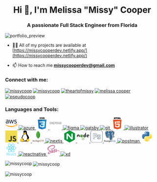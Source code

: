<h1 align="center">Hi 👋, I'm Melissa "Missy" Cooper</h1>
<h3 align="center">A passionate Full Stack Engineer from Florida</h3>



<img src="https://media.giphy.com/media/4jRWJrSfhEZVHyTr0U/giphy.gif" alt="portfolio_preview" /> 



- 👨‍💻 All of my projects are available at [https://missycooperdev.netlify.app/](https://missycooperdev.netlify.app/)

- 📫 How to reach me **missycooperdev@gmail.com**



<h3 align="left">Connect with me:</h3>
<p align="left">
<a href="https://codepen.io/missycoop" target="blank"><img align="center" src="https://cdn.jsdelivr.net/npm/simple-icons@3.0.1/icons/codepen.svg" alt="missycoop" height="30" width="40" /></a>
<a href="https://dev.to/missycoop" target="blank"><img align="center" src="https://cdn.jsdelivr.net/npm/simple-icons@3.0.1/icons/dev-dot-to.svg" alt="missycoop" height="30" width="40" /></a>
<a href="https://twitter.com/theartofmissy" target="blank"><img align="center" src="https://cdn.jsdelivr.net/npm/simple-icons@3.0.1/icons/twitter.svg" alt="theartofmissy" height="30" width="40" /></a>
<a href="https://linkedin.com/in/melissa cooper" target="blank"><img align="center" src="https://cdn.jsdelivr.net/npm/simple-icons@3.0.1/icons/linkedin.svg" alt="melissa cooper" height="30" width="40" /></a>
<a href="https://instagram.com/pseudocoop" target="blank"><img align="center" src="https://cdn.jsdelivr.net/npm/simple-icons@3.0.1/icons/instagram.svg" alt="pseudocoop" height="30" width="40" /></a>
</p>

<h3 align="left">Languages and Tools:</h3>
<p align="left"> <a href="https://aws.amazon.com" target="_blank"> <img src="https://raw.githubusercontent.com/devicons/devicon/master/icons/amazonwebservices/amazonwebservices-original-wordmark.svg" alt="aws" width="40" height="40"/> </a> <a href="https://azure.microsoft.com/en-in/" target="_blank"> <img src="https://www.vectorlogo.zone/logos/microsoft_azure/microsoft_azure-icon.svg" alt="azure" width="40" height="40"/> </a> <a href="https://www.w3schools.com/css/" target="_blank"> <img src="https://raw.githubusercontent.com/devicons/devicon/master/icons/css3/css3-original-wordmark.svg" alt="css3" width="40" height="40"/> </a> <a href="https://expressjs.com" target="_blank"> <img src="https://raw.githubusercontent.com/devicons/devicon/master/icons/express/express-original-wordmark.svg" alt="express" width="40" height="40"/> </a> <a href="https://www.figma.com/" target="_blank"> <img src="https://www.vectorlogo.zone/logos/figma/figma-icon.svg" alt="figma" width="40" height="40"/> </a> <a href="https://www.gatsbyjs.com/" target="_blank"> <img src="https://www.vectorlogo.zone/logos/gatsbyjs/gatsbyjs-icon.svg" alt="gatsby" width="40" height="40"/> </a> <a href="https://git-scm.com/" target="_blank"> <img src="https://www.vectorlogo.zone/logos/git-scm/git-scm-icon.svg" alt="git" width="40" height="40"/> </a> <a href="https://www.w3.org/html/" target="_blank"> <img src="https://raw.githubusercontent.com/devicons/devicon/master/icons/html5/html5-original-wordmark.svg" alt="html5" width="40" height="40"/> </a> <a href="https://www.adobe.com/in/products/illustrator.html" target="_blank"> <img src="https://www.vectorlogo.zone/logos/adobe_illustrator/adobe_illustrator-icon.svg" alt="illustrator" width="40" height="40"/> </a> <a href="https://developer.mozilla.org/en-US/docs/Web/JavaScript" target="_blank"> <img src="https://raw.githubusercontent.com/devicons/devicon/master/icons/javascript/javascript-original.svg" alt="javascript" width="40" height="40"/> </a> <a href="https://www.linux.org/" target="_blank"> <img src="https://raw.githubusercontent.com/devicons/devicon/master/icons/linux/linux-original.svg" alt="linux" width="40" height="40"/> </a> <a href="https://www.mongodb.com/" target="_blank"> <img src="https://raw.githubusercontent.com/devicons/devicon/master/icons/mongodb/mongodb-original-wordmark.svg" alt="mongodb" width="40" height="40"/> </a> <a href="https://nextjs.org/" target="_blank"> <img src="https://cdn.worldvectorlogo.com/logos/nextjs-3.svg" alt="nextjs" width="40" height="40"/> </a> <a href="https://www.nginx.com" target="_blank"> <img src="https://raw.githubusercontent.com/devicons/devicon/master/icons/nginx/nginx-original.svg" alt="nginx" width="40" height="40"/> </a> <a href="https://nodejs.org" target="_blank"> <img src="https://raw.githubusercontent.com/devicons/devicon/master/icons/nodejs/nodejs-original-wordmark.svg" alt="nodejs" width="40" height="40"/> </a> <a href="https://www.photoshop.com/en" target="_blank"> <img src="https://raw.githubusercontent.com/devicons/devicon/master/icons/photoshop/photoshop-line.svg" alt="photoshop" width="40" height="40"/> </a> <a href="https://www.postgresql.org" target="_blank"> <img src="https://raw.githubusercontent.com/devicons/devicon/master/icons/postgresql/postgresql-original-wordmark.svg" alt="postgresql" width="40" height="40"/> </a> <a href="https://postman.com" target="_blank"> <img src="https://www.vectorlogo.zone/logos/getpostman/getpostman-icon.svg" alt="postman" width="40" height="40"/> </a> <a href="https://www.python.org" target="_blank"> <img src="https://raw.githubusercontent.com/devicons/devicon/master/icons/python/python-original.svg" alt="python" width="40" height="40"/> </a> <a href="https://reactjs.org/" target="_blank"> <img src="https://raw.githubusercontent.com/devicons/devicon/master/icons/react/react-original-wordmark.svg" alt="react" width="40" height="40"/> </a> <a href="https://reactnative.dev/" target="_blank"> <img src="https://reactnative.dev/img/header_logo.svg" alt="reactnative" width="40" height="40"/> </a> <a href="https://sass-lang.com" target="_blank"> <img src="https://raw.githubusercontent.com/devicons/devicon/master/icons/sass/sass-original.svg" alt="sass" width="40" height="40"/> </a> <a href="https://www.adobe.com/products/xd.html" target="_blank"> <img src="https://cdn.worldvectorlogo.com/logos/adobe-xd.svg" alt="xd" width="40" height="40"/> </a> </p>

<p><img align="left" src="https://github-readme-stats.vercel.app/api/top-langs?username=missycoop&show_icons=true&locale=en&layout=compact" alt="missycoop" /></p>

<p>&nbsp;<img align="center" src="https://github-readme-stats.vercel.app/api?username=missycoop&show_icons=true&locale=en" alt="missycoop" /></p>

<p><img align="center" src="https://github-readme-streak-stats.herokuapp.com/?user=missycoop&" alt="missycoop" /></p>
